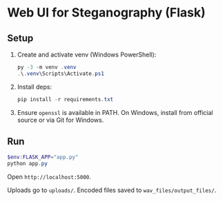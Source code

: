 # Web UI for Steganography (Flask)

## Setup
1. Create and activate venv (Windows PowerShell):
   ```powershell
   py -3 -m venv .venv
   .\.venv\Scripts\Activate.ps1
   ```
2. Install deps:
   ```powershell
   pip install -r requirements.txt
   ```
3. Ensure `openssl` is available in PATH. On Windows, install from official source or via Git for Windows.

## Run
```powershell
$env:FLASK_APP="app.py"
python app.py
```

Open `http://localhost:5000`.

Uploads go to `uploads/`. Encoded files saved to `wav_files/output_files/`. 